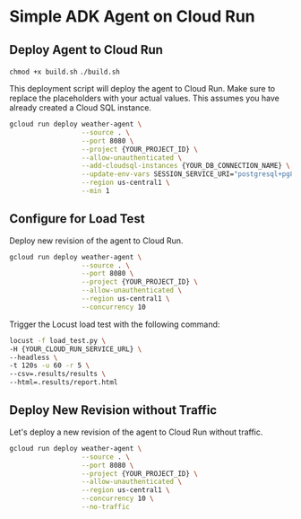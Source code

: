 # Simple ADK Agent on Cloud Run

## Deploy Agent to Cloud Run

`chmod +x build.sh`
`./build.sh`

This deployment script will deploy the agent to Cloud Run. Make sure to replace the placeholders with your actual values. This assumes you have already created a Cloud SQL instance.

```bash
gcloud run deploy weather-agent \
                  --source . \
                  --port 8080 \
                  --project {YOUR_PROJECT_ID} \
                  --allow-unauthenticated \
                  --add-cloudsql-instances {YOUR_DB_CONNECTION_NAME} \
                  --update-env-vars SESSION_SERVICE_URI="postgresql+pg8000://postgres:{YOUR_DEFAULT_USER_PASS}@postgres/?unix_sock=/cloudsql/{YOUR_DB_CONNECTION_NAME}/.s.PGSQL.5432",GOOGLE_CLOUD_PROJECT={YOUR_PROJECT_ID} \
                  --region us-central1 \
                  --min 1
```

## Configure for Load Test

Deploy new revision of the agent to Cloud Run.

```bash
gcloud run deploy weather-agent \
                  --source . \
                  --port 8080 \
                  --project {YOUR_PROJECT_ID} \
                  --allow-unauthenticated \
                  --region us-central1 \
                  --concurrency 10
```

Trigger the Locust load test with the following command:

```bash
locust -f load_test.py \
-H {YOUR_CLOUD_RUN_SERVICE_URL} \
--headless \
-t 120s -u 60 -r 5 \
--csv=.results/results \
--html=.results/report.html
```

## Deploy New Revision without Traffic

Let's deploy a new revision of the agent to Cloud Run without traffic.

```bash
gcloud run deploy weather-agent \
                  --source . \
                  --port 8080 \
                  --project {YOUR_PROJECT_ID} \
                  --allow-unauthenticated \
                  --region us-central1 \
                  --concurrency 10 \
                  --no-traffic
```
